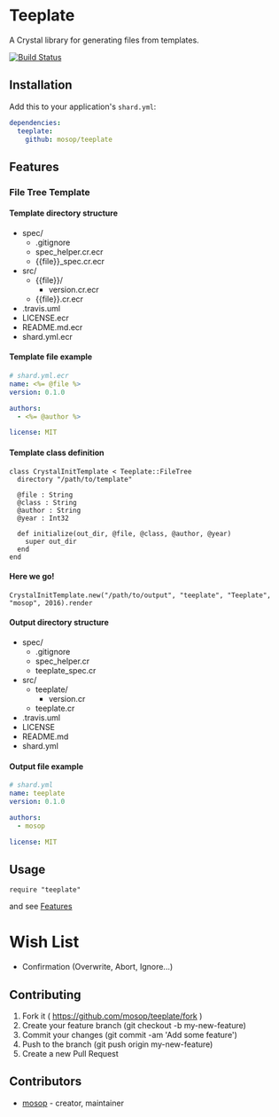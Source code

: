 # Teeplate

A Crystal library for generating files from templates.

[![Build Status](https://travis-ci.org/mosop/teeplate.svg?branch=master)](https://travis-ci.org/mosop/teeplate)

## Installation

Add this to your application's `shard.yml`:

```yaml
dependencies:
  teeplate:
    github: mosop/teeplate
```

## Features

<a name="features"></a>

### File Tree Template

#### Template directory structure

* spec/
  * .gitignore
  * spec_helper.cr.ecr
  * {{file}}_spec.cr.ecr
* src/
  * {{file}}/
    * version.cr.ecr
  * {{file}}.cr.ecr
* .travis.uml
* LICENSE.ecr
* README.md.ecr
* shard.yml.ecr

#### Template file example

```yaml
# shard.yml.ecr
name: <%= @file %>
version: 0.1.0

authors:
  - <%= @author %>

license: MIT
```

#### Template class definition

```crystal
class CrystalInitTemplate < Teeplate::FileTree
  directory "/path/to/template"

  @file : String
  @class : String
  @author : String
  @year : Int32

  def initialize(out_dir, @file, @class, @author, @year)
    super out_dir
  end
end
```

#### Here we go!

```crystal
CrystalInitTemplate.new("/path/to/output", "teeplate", "Teeplate", "mosop", 2016).render
```

#### Output directory structure

* spec/
  * .gitignore
  * spec_helper.cr
  * teeplate_spec.cr
* src/
  * teeplate/
    * version.cr
  * teeplate.cr
* .travis.uml
* LICENSE
* README.md
* shard.yml

#### Output file example

```yaml
# shard.yml
name: teeplate
version: 0.1.0

authors:
  - mosop

license: MIT
```

## Usage

```crystal
require "teeplate"
```

and see [Features](#features)

# Wish List

* Confirmation (Overwrite, Abort, Ignore...)

## Contributing

1. Fork it ( https://github.com/mosop/teeplate/fork )
2. Create your feature branch (git checkout -b my-new-feature)
3. Commit your changes (git commit -am 'Add some feature')
4. Push to the branch (git push origin my-new-feature)
5. Create a new Pull Request

## Contributors

- [mosop](https://github.com/mosop) - creator, maintainer
